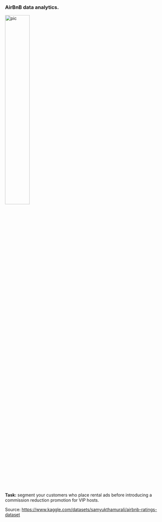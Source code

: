 ### AirBnB data analytics. 

<img src="https://camo.githubusercontent.com/1d97f2aa18f482cd4e2c8afa1c43e2873ccb5c0c59e73fa6c351c028310c658a/68747470733a2f2f63646e2e66726565626965737570706c792e636f6d2f696d616765732f6c617267652f32782f616972626e622d6c6f676f2d626c61636b2e706e67" alt="pic" width="40%" height="40%">

**Task:** segment your customers who place rental ads before introducing a commission reduction promotion for VIP hosts.

Source: https://www.kaggle.com/datasets/samyukthamurali/airbnb-ratings-dataset
